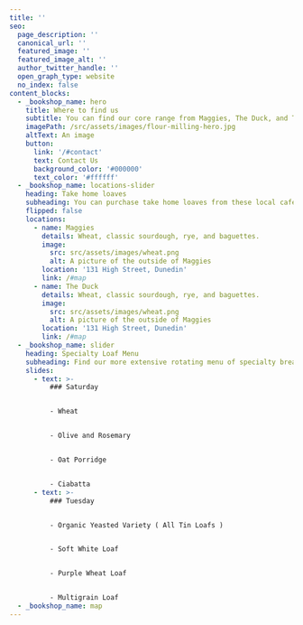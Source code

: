 ```yaml
---
title: ''
seo:
  page_description: ''
  canonical_url: ''
  featured_image: ''
  featured_image_alt: ''
  author_twitter_handle: ''
  open_graph_type: website
  no_index: false
content_blocks:
  - _bookshop_name: hero
    title: Where to find us
    subtitle: You can find our core range from Maggies, The Duck, and The Good Food co. Find our more extensive range of loaves at Taste Nature.
    imagePath: /src/assets/images/flour-milling-hero.jpg
    altText: An image
    button:
      link: '/#contact'
      text: Contact Us
      background_color: '#000000'
      text_color: '#ffffff'
  - _bookshop_name: locations-slider
    heading: Take home loaves
    subheading: You can purchase take home loaves from these local cafes.
    flipped: false
    locations:
      - name: Maggies
        details: Wheat, classic sourdough, rye, and baguettes.
        image:
          src: src/assets/images/wheat.png
          alt: A picture of the outside of Maggies
        location: '131 High Street, Dunedin'
        link: /#map
      - name: The Duck
        details: Wheat, classic sourdough, rye, and baguettes.
        image:
          src: src/assets/images/wheat.png
          alt: A picture of the outside of Maggies
        location: '131 High Street, Dunedin'
        link: /#map
  - _bookshop_name: slider
    heading: Specialty Loaf Menu
    subheading: Find our more extensive rotating menu of specialty breads, found at Taste Nature.
    slides:
      - text: >-
          ### Saturday


          - Wheat


          - Olive and Rosemary


          - Oat Porridge


          - Ciabatta
      - text: >-
          ### Tuesday


          - Organic Yeasted Variety ( All Tin Loafs )


          - Soft White Loaf 


          - Purple Wheat Loaf


          - Multigrain Loaf
  - _bookshop_name: map
---
```

